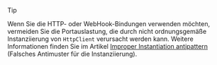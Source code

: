 > [!TIP]
>
> Wenn Sie die HTTP- oder WebHook-Bindungen verwenden möchten, vermeiden Sie die Portauslastung, die durch nicht ordnungsgemäße Instanziierung von `HttpClient` verursacht werden kann. Weitere Informationen finden Sie im Artikel [Improper Instantiation antipattern](https://docs.microsoft.com/azure/architecture/antipatterns/improper-instantiation/) (Falsches Antimuster für die Instanziierung).
>

